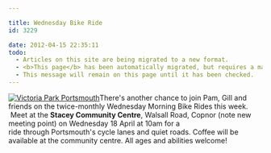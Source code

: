```yaml
---

title: Wednesday Bike Ride
id: 3229

date: 2012-04-15 22:35:11
todo:
  - Articles on this site are being migrated to a new format.
  - <b>This page</b> has been automatically migrated, but requires a manual check-&amp;-tune to ensure the format and links all work as expected.
  - This message will remain on this page until it has been checked.
---
```


[![Victoria Park Portsmouth](http://www.pompeybug.co.uk/wp-content/uploads/2012/04/Victoria-Park-1.jpg "Victoria Park Portsmouth")](/assets/Victoria-Park-1.jpg)There's another chance to join Pam, Gill and friends on the twice-monthly Wednesday Morning Bike Rides this week.  Meet at the **Stacey Community Centre**, Walsall Road, Copnor (note new meeting point) on Wednesday 18 April at 10am for a ride through Portsmouth's cycle lanes and quiet roads. Coffee will be available at the community centre. All ages and abilities welcome!
